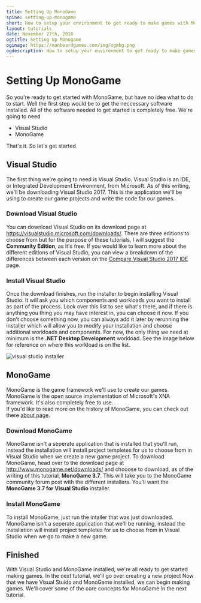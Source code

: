 ```yaml
---
title: Setting Up MonoGame
spine: setting-up-monogame
short: How to setup your environment to get ready to make games with MonoGame
layout: tutorials
date: November 27th, 2018
ogtitle: Setting Up Monogame
ogimage: https://manbeardgames.com/img/ogmbg.png
ogdescription: How to setup your environment to get ready to make games with MonoGame
---
```

<!-- <div class="container post"> -->

# Setting Up MonoGame
So you're ready to get started with MonoGame, but have no idea what to do to start. Well the first step would be to get the 
neccessary software installed.    All of the software needed to get started is completely free. We're going to need

* Visual Studio
* MonoGame  

That's it. So let's get started

## Visual Studio
The first thing we're going to need is Visual Studio.  Visual Studio is an IDE, or Integrated Development Environment, from Microsoft. 
As of this writing, we'll be downloading Visual Studio 2017.  This is the application we'll be using to create our game projects and write 
the code for our games.

### Download Visual Studio
You can download Visual Studio on its download page at https://visualstudio.microsoft.com/downloads/.  There are three editions to choose from
but for the purpose of these tutorials, I will suggest the **Community Edition**, as it's free. If you would like to learn more about the different
editions of Visual Studio, you can view a breakdown of the differences between each version on the [Compare Visual Studio 2017 IDE](https://visualstudio.microsoft.com/vs/compare/) page.

### Install Visual Studio
Once the download finishes, run the installer to begin installing Visual Studio.  It will ask you which components and workloads you want to install as part of the process.  Look over this list to see what's there, and if there is anything you thing you may have interest in, you can choose it now.  If you don't choose something now, you can always add it later by rerunning the installer which will allow you to modify your installation and choose additional workloads and components.  For now, the only thing we need at minimum is the **.NET Desktop Development** workload.  See the image below for reference on where this workload is on the list. 

![visual studio installer](visual-studio-installer.png)

## MonoGame
MonoGame is the game framework we'll use to create our games.  MonoGame is the open source implementation of Microsoft's XNA framework.  It's also completely free to use.  
If you'd like to read more on the history of MonoGame, you can check out there [about page](http://www.monogame.net/about/).  

### Download MonoGame
MonoGame isn't a seperate application that is installed that you'll run, instead the installation will install project templetes for us to choose from 
in Visual Studio when we create a new game project.  To download MonoGame, head over to the  download page at http://www.monogame.net/downloads/ and 
chooose to download, as of the writing of this tutorial, **MonoGame 3.7**.  This will take you to the MonoGame community forum post with the different 
installers.  You'll want the **MonoGame 3.7 for Visual Studio** installer.

### Install MonoGame
To install MonoGame, just run the intaller that was just downloaded.  MonoGame isn't a seperate application that we'll be running, instead the installation will install
project templetes for us to choose from in Visual Studio when we go to make a new game. 

## Finished
With Visual Studio and MonoGame installed, we're all ready to get started making games. In the next tutorial, we'll go over creating a new project
Now that we have Visual Stuido and MonoGame installed, we can begin making games.  We'll cover some of the core concepts for MonoGame in the next tutorial.

<!-- </div> -->